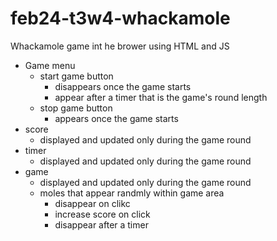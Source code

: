 # feb24-t3w4-whackamole

Whackamole game int he brower using HTML and JS

- Game menu
  - start game button
    - disappears once the game starts
    - appear after a timer that is the game's round length
  - stop game button
    - appears once the game starts
- score
  - displayed and updated only during the game round
- timer
  -  displayed and updated only during the game round
- game
  - displayed and updated only during the game round
  - moles that appear randmly within game area
    - disappear on  clikc
    - increase score on click
    - disappear after a timer
 